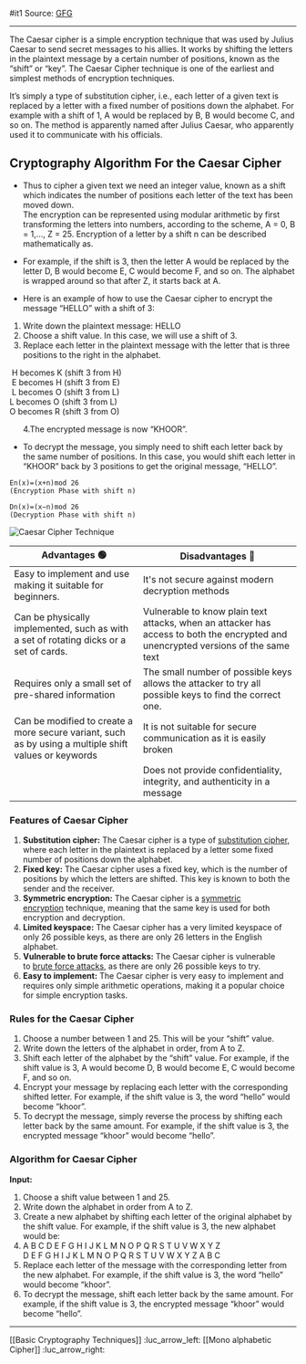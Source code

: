#it1 
Source: [GFG](https://www.geeksforgeeks.org/caesar-cipher-in-cryptography/)

___

The Caesar cipher is a simple encryption technique that was used by Julius Caesar to send secret messages to his allies. It works by shifting the letters in the plaintext message by a certain number of positions, known as the “shift” or “key”. The Caesar Cipher technique is one of the earliest and simplest methods of encryption techniques.

It’s simply a type of substitution cipher, i.e., each letter of a given text is replaced by a letter with a fixed number of positions down the alphabet. For example with a shift of 1, A would be replaced by B, B would become C, and so on. The method is apparently named after Julius Caesar, who apparently used it to communicate with his officials.

## Cryptography Algorithm For the Caesar Cipher

- Thus to cipher a given text we need an integer value, known as a shift which indicates the number of positions each letter of the text has been moved down.   
    The encryption can be represented using modular arithmetic by first transforming the letters into numbers, according to the scheme, A = 0, B = 1,…, Z = 25. Encryption of a letter by a shift n can be described mathematically as. 

- For example, if the shift is 3, then the letter A would be replaced by the letter D, B would become E, C would become F, and so on. The alphabet is wrapped around so that after Z, it starts back at A.

- Here is an example of how to use the Caesar cipher to encrypt the message “HELLO” with a shift of 3:

1. Write down the plaintext message: HELLO
2. Choose a shift value. In this case, we will use a shift of 3.
3. Replace each letter in the plaintext message with the letter that is three positions to the right in the alphabet.

 H becomes K (shift 3 from H)         
 E becomes H (shift 3 from E)      
 L becomes O (shift 3 from L)         
 L becomes O (shift 3 from L)           
 O becomes R (shift 3 from O)

      4.The encrypted message is now “KHOOR”.

- To decrypt the message, you simply need to shift each letter back by the same number of positions. In this case, you would shift each letter in “KHOOR” back by 3 positions to get the original message, “HELLO”.

  
```
En(x)=(x+n)mod 26
(Encryption Phase with shift n)

Dn(x)=(x−n)mod 26
(Decryption Phase with shift n)
```


![Caesar Cipher Technique](https://media.geeksforgeeks.org/wp-content/uploads/ceaserCipher.png)



| Advantages 🟢                                                                                         | Disadvantages 🔴                                                                                                                   |
| ----------------------------------------------------------------------------------------------------- | ---------------------------------------------------------------------------------------------------------------------------------- |
| Easy to implement and use making it suitable for beginners.                                           | It's not secure against modern decryption methods                                                                                  |
| Can be physically implemented, such as with a set of rotating dicks or a set of cards.                | Vulnerable to know plain text attacks, when an attacker has access to both the encrypted and unencrypted versions of the same text |
| Requires only a small set of pre-shared information                                                   | The small number of possible keys allows the attacker to try all possible keys to find the correct one.                            |
| Can be modified to create a more secure variant, such as by using a multiple shift values or keywords | It is not suitable for secure communication as it is easily broken                                                                 |
|                                                                                                       | Does not provide confidentiality, integrity, and authenticity in a message                                                         |

### **Features of Caesar Cipher**

1. **Substitution cipher:** The Caesar cipher is a type of [substitution cipher](https://www.geeksforgeeks.org/substitution-cipher/), where each letter in the plaintext is replaced by a letter some fixed number of positions down the alphabet.
2. **Fixed key:** The Caesar cipher uses a fixed key, which is the number of positions by which the letters are shifted. This key is known to both the sender and the receiver.
3. **Symmetric encryption:** The Caesar cipher is a [symmetric encryption](https://www.geeksforgeeks.org/what-is-a-symmetric-encryption/) technique, meaning that the same key is used for both encryption and decryption.
4. **Limited keyspace:** The Caesar cipher has a very limited keyspace of only 26 possible keys, as there are only 26 letters in the English alphabet.
5. **Vulnerable to brute force attacks:** The Caesar cipher is vulnerable to [brute force attacks](https://www.geeksforgeeks.org/brute-force-attack/), as there are only 26 possible keys to try.
6. **Easy to implement:** The Caesar cipher is very easy to implement and requires only simple arithmetic operations, making it a popular choice for simple encryption tasks.

### **Rules for the Caesar Cipher**

1. Choose a number between 1 and 25. This will be your “shift” value.
2. Write down the letters of the alphabet in order, from A to Z.
3. Shift each letter of the alphabet by the “shift” value. For example, if the shift value is 3, A would become D, B would become E, C would become F, and so on.
4. Encrypt your message by replacing each letter with the corresponding shifted letter. For example, if the shift value is 3, the word “hello” would become “khoor”.
5. To decrypt the message, simply reverse the process by shifting each letter back by the same amount. For example, if the shift value is 3, the encrypted message “khoor” would become “hello”.

### **Algorithm for Caesar Cipher**

**Input:** 

1. Choose a shift value between 1 and 25.
2. Write down the alphabet in order from A to Z.
3. Create a new alphabet by shifting each letter of the original alphabet by the shift value. For example, if the shift value is 3, the new alphabet would be:
4. A B C D E F G H I J K L M N O P Q R S T U V W X Y Z  
    D E F G H I J K L M N O P Q R S T U V W X Y Z A B C
5. Replace each letter of the message with the corresponding letter from the new alphabet. For example, if the shift value is 3, the word “hello” would become “khoor”.
6. To decrypt the message, shift each letter back by the same amount. For example, if the shift value is 3, the encrypted message “khoor” would become “hello”.

___

[[Basic Cryptography Techniques]] :luc_arrow_left: 
[[Mono alphabetic Cipher]] :luc_arrow_right: